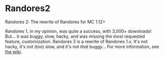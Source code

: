 # Randores2
Randores 2: The rewrite of Randores for MC 1.12+

Randores 1, in my opinion, was quite a success, with 3,000+ downloads! But... it was buggy, slow, hacky, and was missing the most requested feature, customization. Randores 2 is a rewrite of Randores 1.x. It's not hacky, it's not (too) slow, and it's not _that_ buggy... For more information, see [the wiki](https://github.com/Randores/Randores2/wiki).
